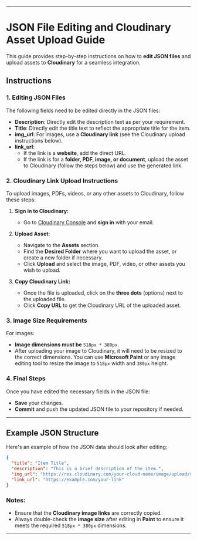 
---

# JSON File Editing and Cloudinary Asset Upload Guide

This guide provides step-by-step instructions on how to **edit JSON files** and upload assets to **Cloudinary** for a seamless integration.

## Instructions

### 1. **Editing JSON Files**

The following fields need to be edited directly in the JSON files:

- **Description**: Directly edit the description text as per your requirement.
- **Title**: Directly edit the title text to reflect the appropriate title for the item.
- **img_url**: For images, use a **Cloudinary link** (see the Cloudinary upload instructions below).
- **link_url**: 
  - If the link is a **website**, add the direct URL.
  - If the link is for a **folder, PDF, image, or document**, upload the asset to Cloudinary (follow the steps below) and use the generated link.

### 2. **Cloudinary Link Upload Instructions**

To upload images, PDFs, videos, or any other assets to Cloudinary, follow these steps:

1. **Sign in to Cloudinary:**
   - Go to [Cloudinary Console](https://cloudinary.com/) and **sign in** with your email.

2. **Upload Asset:**
   - Navigate to the **Assets** section.
   - Find the **Desired Folder** where you want to upload the asset, or create a new folder if necessary.
   - Click **Upload** and select the image, PDF, video, or other assets you wish to upload.

3. **Copy Cloudinary Link:**
   - Once the file is uploaded, click on the **three dots** (options) next to the uploaded file.
   - Click **Copy URL** to get the Cloudinary URL of the uploaded asset.

### 3. **Image Size Requirements**

For images:
- **Image dimensions must be** `518px * 380px`.
- After uploading your image to Cloudinary, it will need to be resized to the correct dimensions. You can use **Microsoft Paint** or any image editing tool to resize the image to `518px` width and `380px` height.

### 4. **Final Steps**

Once you have edited the necessary fields in the JSON file:
- **Save** your changes.
- **Commit** and push the updated JSON file to your repository if needed.

---

## Example JSON Structure

Here's an example of how the JSON data should look after editing:

```json
{
  "title": "Item Title",
  "description": "This is a brief description of the item.",
  "img_url": "https://res.cloudinary.com/your-cloud-name/image/upload/v1610395950/example_image.jpg",
  "link_url": "https://example.com/your-link"
}
```

### Notes:
- Ensure that the **Cloudinary image links** are correctly copied.
- Always double-check the **image size** after editing in **Paint** to ensure it meets the required `518px * 380px` dimensions.

---
